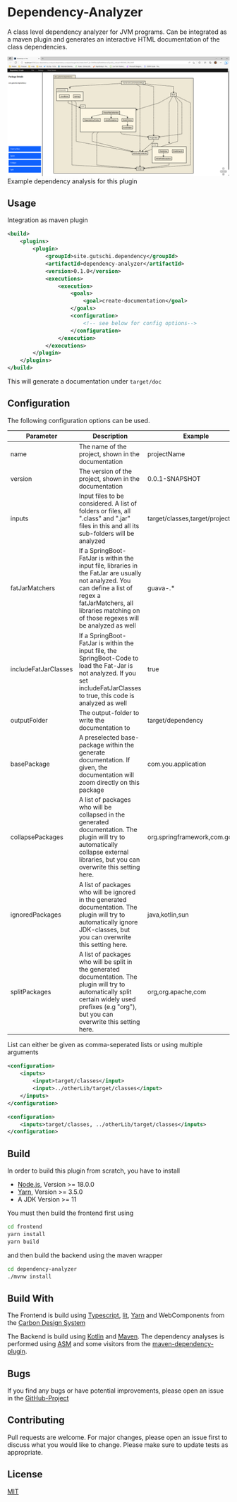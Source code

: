 # Dependency-Analyzer

A class level dependency analyzer for JVM programs. Can be integrated as a maven plugin and generates an interactive HTML documentation of the class dependencies.

![](doc\Screenshot.png)
Example dependency analysis for this plugin

## Usage

Integration as maven plugin

```xml
<build>
    <plugins>
        <plugin>
            <groupId>site.gutschi.dependency</groupId>
            <artifactId>dependency-analyzer</artifactId>
            <version>0.1.0</version>
            <executions>
                <execution>
                    <goals>
                        <goal>create-documentation</goal>
                    </goals>
                    <configuration>
                        <!-- see below for config options-->
                    </configuration>
                </execution>
            </executions>
        </plugin>
    </plugins>
</build>
```

This will generate a documentation under `target/doc`

## Configuration

The following configuration options can be used. 

| Parameter             | Description                                                                                                                                                                                                             | Example                           | Default               |
|-----------------------|-------------------------------------------------------------------------------------------------------------------------------------------------------------------------------------------------------------------------|-----------------------------------|-----------------------|
| name                  | The name of the project, shown in the documentation                                                                                                                                                                     | projectName                       | ${project.name}       |
| version               | The version of the project, shown in the documentation                                                                                                                                                                  | 0.0.1-SNAPSHOT                    | ${project.version}    |
| inputs                | Input files to be considered. A list of folders or files, all ".class" and ".jar" files in this and all its sub-folders will be analyzed                                                                                | target/classes,target/project.jar | target/classes        |
| fatJarMatchers        | If a SpringBoot-FatJar is within the input file, libraries in the FatJar are usually not analyzed. You can define a list of regex a fatJarMatchers, all libraries matching on of those regexes will be analyzed as well | guava-.*                          | -                     |
| includeFatJarClasses  | If a SpringBoot-FatJar is within the input file, the SpringBoot-Code to load the Fat-Jar is not analyzed. If you set includeFatJarClasses to true, this code is analyzed as well                                        | true                              | false                 |
| outputFolder          | The output-folder to write the documentation to                                                                                                                                                                         | target/dependency                 | ${basedir}/target/doc |
| basePackage           | A preselected base-package within the generate documentation. If given, the documentation will zoom directly on this package                                                                                            | com.you.application               | -                     |
| collapsePackages      | A list of packages who will be collapsed in the generated documentation. The plugin will try to automatically collapse external libraries, but you can overwrite this setting here.                                     | org.springframework,com.google    | -                     |
| ignoredPackages       | A list of packages who will be ignored in the generated documentation. The plugin will try to automatically ignore JDK-classes, but you can overwrite this setting here.                                                | java,kotlin,sun                   | -                     |
| splitPackages         | A list of packages who will be split in the generated documentation. The plugin will try to automatically split certain widely used prefixes (e.g "org"), but you can overwrite this setting here.                      | org,org.apache,com                | -                     |

List can either be given as comma-seperated lists or using multiple arguments

```xml
<configuration>
    <inputs>
        <input>target/classes</input>
        <input>../otherLib/target/classes</input>
    </inputs>
</configuration>
```

```xml
<configuration>
    <inputs>target/classes, ../otherLib/target/classes</inputs>
</configuration>
```

## Build
In order to build this plugin from scratch, you have to install
* [Node.js](https://nodejs.org/en), Version >= 18.0.0
* [Yarn](https://yarnpkg.com/), Version >= 3.5.0
* A JDK Version >= 11

You must then build the frontend first using
```bash
cd frontend
yarn install
yarn build
```

and then build the backend using the maven wrapper
```bash
cd dependency-analyzer
./mvnw install
```

## Build With
The Frontend is build using [Typescript](https://www.typescriptlang.org/), [lit](https://lit.dev/), [Yarn](https://yarnpkg.com/) and WebComponents from the [Carbon Design System](https://web-components.carbondesignsystem.com/)

The Backend is build using [Kotlin](https://kotlinlang.org/) and [Maven](https://maven.apache.org/). The dependency analyses is performed using [ASM](https://asm.ow2.io/) and some visitors from the [maven-dependency-plugin](https://maven.apache.org/plugins/maven-dependency-plugin/). 

## Bugs
If you find any bugs or have potential improvements, please open an issue in the [GitHub-Project](https://github.com/lizzyTheLizard/java-dependency-analyzer/issues)

## Contributing
Pull requests are welcome. For major changes, please open an issue first  to discuss what you would like to change.
Please make sure to update tests as appropriate.

## License
[MIT](https://choosealicense.com/licenses/mit/)
